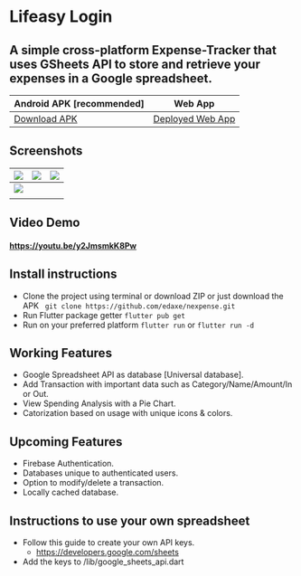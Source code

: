 # Lifeasy Login

## A simple cross-platform Expense-Tracker that uses GSheets API to store and retrieve your expenses in a Google spreadsheet.

Android APK [recommended] | Web App
------------- | ------------- 
[Download APK](https://github.com/edaxe/nexpense/releases/tag/APK) | [Deployed Web App](https://edaxe.github.io) 

## Screenshots

| ![](https://github.com/edaxe/nexpense/blob/main/release/4.png)  | ![](https://github.com/edaxe/nexpense/blob/main/release/1.png) | ![](https://github.com/edaxe/nexpense/blob/main/release/3.png) |
| ------------- | ------------- | ------------- |
| ![](https://github.com/edaxe/nexpense/blob/main/release/2.png)  | 
|  | 

## Video Demo

#### https://youtu.be/y2JmsmkK8Pw


## Install instructions

- Clone the project using terminal or download ZIP or just download the APK
``` git clone https://github.com/edaxe/nexpense.git```
- Run Flutter package getter
``` flutter pub get ```
- Run on your preferred platform
``` flutter run ``` or 
``` flutter run -d ```

## Working Features

- Google Spreadsheet API as database [Universal database].
- Add Transaction with important data such as Category/Name/Amount/In or Out.
- View Spending Analysis with a Pie Chart.
- Catorization based on usage with unique icons & colors.

## Upcoming Features

- Firebase Authentication.
- Databases unique to authenticated users.
- Option to modify/delete a transaction.
- Locally cached database.

## Instructions to use your own spreadsheet

- Follow this guide to create your own API keys.
  - https://developers.google.com/sheets
- Add the keys to /lib/google_sheets_api.dart
